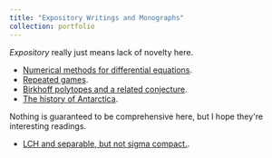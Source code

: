 ```yaml
---
title: "Expository Writings and Monographs"
collection: portfolio
---
```

*Expository* really just means lack of novelty here.
-  [Numerical methods for differential equations](http://Zhi0467.github.io/files/Numerical_Methods_for_Differential_Equations.pdf).
- [Repeated games](http://Zhi0467.github.io/files/drp_report.pdf).
- [Birkhoff polytopes and a related conjecture](http://Zhi0467.github.io/files/249final_notes.pdf).
- [The history of Antarctica](http://Zhi0467.github.io/files/the-history-of-antarctica.pdf).

Nothing is guaranteed to be comprehensive here, but I hope they're interesting readings.
- [LCH and separable, but not sigma compact.](http://Zhi0467.github.io/files/mono_LCH_example.pdf).
